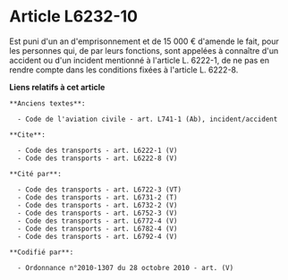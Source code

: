 # Article L6232-10

Est puni d'un an d'emprisonnement et de 15 000 € d'amende le fait, pour les personnes qui, de par leurs fonctions, sont
appelées à connaître d'un accident ou d'un incident mentionné à l'article L. 6222-1, de ne pas en rendre compte dans les
conditions fixées à l'article L. 6222-8.

**Liens relatifs à cet article**

	**Anciens textes**:

	  - Code de l'aviation civile - art. L741-1 (Ab), incident/accident

	**Cite**:

	  - Code des transports - art. L6222-1 (V)
	  - Code des transports - art. L6222-8 (V)

	**Cité par**:

	  - Code des transports - art. L6722-3 (VT)
	  - Code des transports - art. L6731-2 (T)
	  - Code des transports - art. L6732-2 (V)
	  - Code des transports - art. L6752-3 (V)
	  - Code des transports - art. L6772-4 (V)
	  - Code des transports - art. L6782-4 (V)
	  - Code des transports - art. L6792-4 (V)

	**Codifié par**:

	  - Ordonnance n°2010-1307 du 28 octobre 2010 - art. (V)
